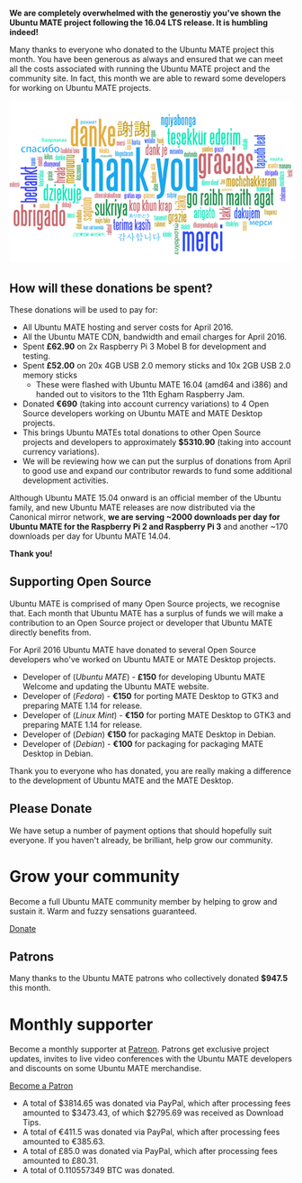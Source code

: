 <!--
.. title: Ubuntu MATE April 2016 supporters
.. slug: ubuntu-mate-april-2016-supporters
.. date: 2016-05-03 13:39:59 UTC
.. tags: Ubuntu,MATE,community,donate
.. link:
.. description: Community members who supported Ubuntu MATE this month.
.. type: text
.. author: Martin Wimpress
-->

**We are completely overwhelmed with the generostiy you've shown the Ubuntu
MATE project following the 16.04 LTS release. It is humbling indeed!**

Many thanks to everyone who donated to the Ubuntu MATE project this
month. You have been generous as always and ensured that we can meet
all the costs associated with running the Ubuntu MATE project and the
community site. In fact, this month we are able to reward some
developers for working on Ubuntu MATE projects.

<div align="center">
<img src="/gallery/blog/thankyou.png" alt="Thank you!" title="Thank You!"/>
</div>

## How will these donations be spent?

These donations will be used to pay for:

  * All Ubuntu MATE hosting and server costs for April 2016.
  * All the Ubuntu MATE CDN, bandwidth and email charges for April 2016.
  * Spent **&pound;62.90** on 2x Raspberry Pi 3 Mobel B for development and testing.
  * Spent **&pound;52.00** on 20x 4GB USB 2.0 memory sticks and 10x 2GB USB 2.0 memory sticks
    * These were flashed with Ubuntu MATE 16.04 (amd64 and i386) and handed out to visitors to the 11th Egham Raspberry Jam.
  * Donated **&euro;690** (taking into account currency variations) to 4 Open Source developers working on Ubuntu MATE and MATE Desktop projects.
  * This brings Ubuntu MATEs total donations to other Open Source projects and developers to approximately **$5310.90** (taking into account currency variations).
  * We will be reviewing how we can put the surplus of donations from April to good use and expand our contributor rewards to fund some additional development activities.

Although Ubuntu MATE 15.04 onward is an official member of the Ubuntu
family, and new Ubuntu MATE releases are now distributed via the
Canonical mirror network, **we are serving ~2000 downloads per day for
Ubuntu MATE for the Raspberry Pi 2 and Raspberry Pi 3** and another
~170 downloads per day for Ubuntu MATE 14.04.

**Thank you!**

## Supporting Open Source

Ubuntu MATE is comprised of many Open Source projects, we recognise
that. Each month that Ubuntu MATE has a surplus of funds we will make a
contribution to an Open Source project or developer that Ubuntu MATE
directly benefits from.

For April 2016 Ubuntu MATE have donated to several Open Source
developers who've worked on Ubuntu MATE or MATE Desktop projects.

  * Developer of (*Ubuntu MATE*) - **&pound;150** for developing Ubuntu MATE Welcome and updating the Ubuntu MATE website.
  * Developer of (*Fedora*) - **&euro;150** for porting MATE Desktop to GTK3 and preparing MATE 1.14 for release.
  * Developer of (*Linux Mint*) - **&euro;150** for porting MATE Desktop to GTK3 and preparing MATE 1.14 for release.
  * Developer of (*Debian*) **&euro;150** for packaging MATE Desktop in Debian.
  * Developer of (*Debian*) - **&euro;100** for packaging  for packaging MATE Desktop in Debian.

Thank you to everyone who has donated, you are really making a
difference to the development of Ubuntu MATE and the MATE Desktop.

## Please Donate

We have setup a number of payment options that should hopefully suit everyone.
If you haven't already, be brilliant, help grow our community.

<div class="bs-component">
    <div class="jumbotron">
        <h1>Grow your community</h1>
        <p>Become a full Ubuntu MATE community member by helping to grow and
        sustain it. Warm and fuzzy sensations guaranteed.</p>
        <a href="/donate/" class="btn btn-primary btn-lg">Donate</a>
        </p>
    </div>
</div>

## Patrons

Many thanks to the Ubuntu MATE patrons who collectively donated **$947.5** this month.

<div class="bs-component">
    <div class="jumbotron">
        <h1>Monthly supporter</h1>
        <p>Become a monthly supporter at <a href="http://www.patreon.com/ubuntu_mate">Patreon</a>.
        Patrons get exclusive project updates, invites to live video conferences with the Ubuntu
        MATE developers and discounts on some Ubuntu MATE merchandise.</p>
        <a href="http://www.patreon.com/ubuntu_mate" class="btn btn-primary btn-lg">Become a Patron</a>
        </p>
    </div>
</div>

  * A total of $3814.65 was donated via PayPal, which after processing fees amounted to $3473.43, of which $2795.69 was received as Download Tips.
  * A total of &euro;411.5 was donated via PayPal, which after processing fees amounted to &euro;385.63.
  * A total of &pound;85.0 was donated via PayPal, which after processing fees amounted to &pound;80.31.
  * A total of 0.110557349 BTC was donated.